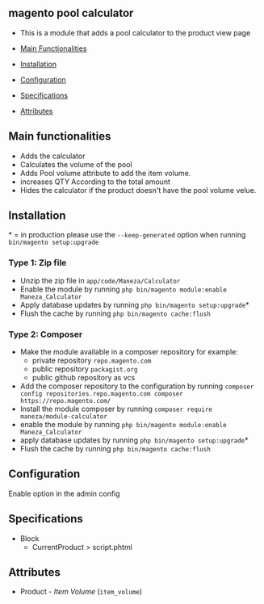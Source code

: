 ## magento pool calculator

- This is a module that adds a pool calculator to the product view page 

 - [Main Functionalities](#markdown-header-main-functionalities)
 - [Installation](#markdown-header-installation)
 - [Configuration](#markdown-header-configuration)
 - [Specifications](#markdown-header-specifications)
 - [Attributes](#markdown-header-attributes)


## Main functionalities

- Adds the calculator
- Calculates the volume of the pool
- Adds Pool volume attribute to add the item volume.
- increases QTY According to the total amount 
- Hides the calculator if the product doesn't have the pool volume velue.

## Installation
\* = in production please use the `--keep-generated` option when running `bin/magento setup:upgrade`

### Type 1: Zip file

 - Unzip the zip file in `app/code/Maneza/Calculator`
 - Enable the module by running `php bin/magento module:enable Maneza_Calculator`
 - Apply database updates by running `php bin/magento setup:upgrade`\*
 - Flush the cache by running `php bin/magento cache:flush`

### Type 2: Composer

 - Make the module available in a composer repository for example:
    - private repository `repo.magento.com`
    - public repository `packagist.org`
    - public github repository as vcs
 - Add the composer repository to the configuration by running `composer config repositories.repo.magento.com composer https://repo.magento.com/`
 - Install the module composer by running `composer require maneza/module-calculator`
 - enable the module by running `php bin/magento module:enable Maneza_Calculator`
 - apply database updates by running `php bin/magento setup:upgrade`\*
 - Flush the cache by running `php bin/magento cache:flush`
 
 ## Configuration

Enable option in the admin config


## Specifications

 - Block
	- CurrentProduct > script.phtml


## Attributes

 - Product - *Item Volume* (`item_volume`)
 

